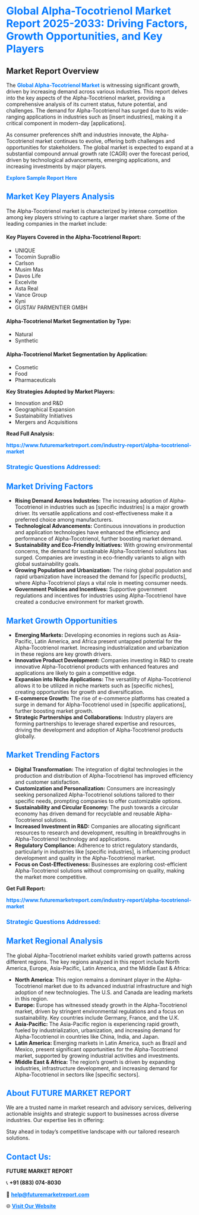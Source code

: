 <h1 style="color: #007BFF;">Global Alpha-Tocotrienol Market Report 2025-2033: Driving Factors, Growth Opportunities, and Key Players</h1>

<section id="overview">
<h2>Market Report Overview</h2>
<p>The <a href="https://www.futuremarketreport.com/industry-report/alpha-tocotrienol-market" style="color: #007BFF; text-decoration: none;"><strong>Global Alpha-Tocotrienol Market</strong></a> is witnessing significant growth, driven by increasing demand across various industries. This report delves into the key aspects of the Alpha-Tocotrienol market, providing a comprehensive analysis of its current status, future potential, and challenges. The demand for Alpha-Tocotrienol has surged due to its wide-ranging applications in industries such as [insert industries], making it a critical component in modern-day [applications].</p>
<p>As consumer preferences shift and industries innovate, the Alpha-Tocotrienol market continues to evolve, offering both challenges and opportunities for stakeholders. The global market is expected to expand at a substantial compound annual growth rate (CAGR) over the forecast period, driven by technological advancements, emerging applications, and increasing investments by major players.</p>
</section>

<section id="overview">
<p><a href="https://www.futuremarketreport.com/request-sample/reportId=108697" style="color: #007BFF; text-decoration: none;"><strong>Explore Sample Report Here</strong></a></p>
</section>

<section id="key-players">
<h2 style="color: #007BFF;">Market Key Players Analysis</h2>
<p>The Alpha-Tocotrienol market is characterized by intense competition among key players striving to capture a larger market share. Some of the leading companies in the market include:</p>
<h4>Key Players Covered in the Alpha-Tocotrienol Report:</h4>
<ul><li>UNIQUE</li><li>Tocomin SupraBio</li><li>Carlson</li><li>Musim Mas</li><li>Davos Life</li><li>Excelvite</li><li>Asta Real</li><li>Vance Group</li><li>Kyni</li><li>GUSTAV PARMENTIER GMBH</li></ul>
<h4>Alpha-Tocotrienol Market Segmentation by Type:</h4>
<ul><li>Natural</li><li>Synthetic</li></ul>

<h4>Alpha-Tocotrienol Market Segmentation by Application:</h4>
<ul><li>Cosmetic</li><li>Food</li><li>Pharmaceuticals</li></ul>
<p><strong>Key Strategies Adopted by Market Players:</strong></p>
<ul>
<li>Innovation and R&D</li>
<li>Geographical Expansion</li>
<li>Sustainability Initiatives</li>
<li>Mergers and Acquisitions</li>
</ul>
</section>

<section>
<p><strong>Read Full Analysis: </strong></p><a href="https://www.futuremarketreport.com/industry-report/alpha-tocotrienol-market" style="color: #007BFF; text-decoration: none;"><strong>https://www.futuremarketreport.com/industry-report/alpha-tocotrienol-market</strong></a>
<h3 style="color: #007BFF;">Strategic Questions Addressed:</h3>
</section>

<section id="driving-factors">
<h2 style="color: #007BFF;">Market Driving Factors</h2>
<ul>
<li><strong>Rising Demand Across Industries:</strong> The increasing adoption of Alpha-Tocotrienol in industries such as [specific industries] is a major growth driver. Its versatile applications and cost-effectiveness make it a preferred choice among manufacturers.</li>
<li><strong>Technological Advancements:</strong> Continuous innovations in production and application technologies have enhanced the efficiency and performance of Alpha-Tocotrienol, further boosting market demand.</li>
<li><strong>Sustainability and Eco-Friendly Initiatives:</strong> With growing environmental concerns, the demand for sustainable Alpha-Tocotrienol solutions has surged. Companies are investing in eco-friendly variants to align with global sustainability goals.</li>
<li><strong>Growing Population and Urbanization:</strong> The rising global population and rapid urbanization have increased the demand for [specific products], where Alpha-Tocotrienol plays a vital role in meeting consumer needs.</li>
<li><strong>Government Policies and Incentives:</strong> Supportive government regulations and incentives for industries using Alpha-Tocotrienol have created a conducive environment for market growth.</li>
</ul>
</section>

<section id="growth-opportunities">
<h2 style="color: #007BFF;">Market Growth Opportunities</h2>
<ul>
<li><strong>Emerging Markets:</strong> Developing economies in regions such as Asia-Pacific, Latin America, and Africa present untapped potential for the Alpha-Tocotrienol market. Increasing industrialization and urbanization in these regions are key growth drivers.</li>
<li><strong>Innovative Product Development:</strong> Companies investing in R&D to create innovative Alpha-Tocotrienol products with enhanced features and applications are likely to gain a competitive edge.</li>
<li><strong>Expansion into Niche Applications:</strong> The versatility of Alpha-Tocotrienol allows it to be utilized in niche markets such as [specific niches], creating opportunities for growth and diversification.</li>
<li><strong>E-commerce Growth:</strong> The rise of e-commerce platforms has created a surge in demand for Alpha-Tocotrienol used in [specific applications], further boosting market growth.</li>
<li><strong>Strategic Partnerships and Collaborations:</strong> Industry players are forming partnerships to leverage shared expertise and resources, driving the development and adoption of Alpha-Tocotrienol products globally.</li>
</ul>
</section>

<section id="trending-factors">
<h2 style="color: #007BFF;">Market Trending Factors</h2>
<ul>
<li><strong>Digital Transformation:</strong> The integration of digital technologies in the production and distribution of Alpha-Tocotrienol has improved efficiency and customer satisfaction.</li>
<li><strong>Customization and Personalization:</strong> Consumers are increasingly seeking personalized Alpha-Tocotrienol solutions tailored to their specific needs, prompting companies to offer customizable options.</li>
<li><strong>Sustainability and Circular Economy:</strong> The push towards a circular economy has driven demand for recyclable and reusable Alpha-Tocotrienol solutions.</li>
<li><strong>Increased Investment in R&D:</strong> Companies are allocating significant resources to research and development, resulting in breakthroughs in Alpha-Tocotrienol technology and applications.</li>
<li><strong>Regulatory Compliance:</strong> Adherence to strict regulatory standards, particularly in industries like [specific industries], is influencing product development and quality in the Alpha-Tocotrienol market.</li>
<li><strong>Focus on Cost-Effectiveness:</strong> Businesses are exploring cost-efficient Alpha-Tocotrienol solutions without compromising on quality, making the market more competitive.</li>
</ul>
</section>

<section>
<p><strong>Get Full Report: </strong></p><a href="https://www.futuremarketreport.com/industry-report/alpha-tocotrienol-market" style="color: #007BFF; text-decoration: none;"><strong>https://www.futuremarketreport.com/industry-report/alpha-tocotrienol-market</strong></a>
<h3 style="color: #007BFF;">Strategic Questions Addressed:</h3>
</section>


<section id="regional-analysis">
<h2 style="color: #007BFF;">Market Regional Analysis</h2>
<p>The global Alpha-Tocotrienol market exhibits varied growth patterns across different regions. The key regions analyzed in this report include North America, Europe, Asia-Pacific, Latin America, and the Middle East & Africa:</p>
<ul>
<li><strong>North America:</strong> This region remains a dominant player in the Alpha-Tocotrienol market due to its advanced industrial infrastructure and high adoption of new technologies. The U.S. and Canada are leading markets in this region.</li>
<li><strong>Europe:</strong> Europe has witnessed steady growth in the Alpha-Tocotrienol market, driven by stringent environmental regulations and a focus on sustainability. Key countries include Germany, France, and the U.K.</li>
<li><strong>Asia-Pacific:</strong> The Asia-Pacific region is experiencing rapid growth, fueled by industrialization, urbanization, and increasing demand for Alpha-Tocotrienol in countries like China, India, and Japan.</li>
<li><strong>Latin America:</strong> Emerging markets in Latin America, such as Brazil and Mexico, present significant opportunities for the Alpha-Tocotrienol market, supported by growing industrial activities and investments.</li>
<li><strong>Middle East & Africa:</strong> The region’s growth is driven by expanding industries, infrastructure development, and increasing demand for Alpha-Tocotrienol in sectors like [specific sectors].</li>
</ul>
</section>

<footer>
<h2 style="color: #007BFF;">About FUTURE MARKET REPORT</h2>
<p>We are a trusted name in market research and advisory services, delivering actionable insights and strategic support to businesses across diverse industries. Our expertise lies in offering:</p>

<p>Stay ahead in today’s competitive landscape with our tailored research solutions.</p>

<h2 style="color: #007BFF;">Contact Us:</h2>
<p><strong>FUTURE MARKET REPORT</strong></p>
<p>📞 <strong>+91 (883) 074-8030</strong></p>
<p>📧 <strong><a href="mailto:help@futuremarketreport.com" style="color: #007BFF;">help@futuremarketreport.com</a></strong></p>
<p>🌐 <strong><a href="https://www.futuremarketreport.com/" style="color: #007BFF;">Visit Our Website</a></strong></p>
</footer>